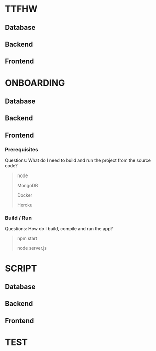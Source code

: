 # TTFHW

## Database

## Backend 

## Frontend

# ONBOARDING

## Database

## Backend

## Frontend

### Prerequisites

Questions: What do I need to build and run the project from the source code?

> node
>
> MongoDB
>
> Docker
>
> Heroku

### Build / Run

Questions: How do I build, compile and run the app?

> npm start
>
> node server.js

# SCRIPT

## Database

## Backend

## Frontend

# TEST
